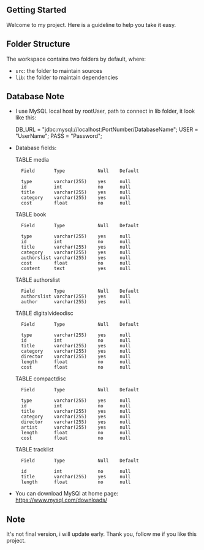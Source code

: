 ## Getting Started

Welcome to my project. Here is a guideline to help you take it easy.

## Folder Structure

The workspace contains two folders by default, where:

- `src`: the folder to maintain sources
- `lib`: the folder to maintain dependencies

## Database Note

- I use MySQL local host by rootUser, path to connect in lib folder, it look like this:
    
    DB_URL = "jdbc:mysql://localhost:PortNumber/DatabaseName";
    USER = "UserName";
    PASS = "Password";

- Database fields:
    
    TABLE media
        
        Field       Type            Null    Default
    
        type        varchar(255)    yes     null
        id          int             no      null
        title       varchar(255)    yes     null
        category    varchar(255)    yes     null
        cost        float           no      null

    TABLE book
        
        Field       Type            Null    Default
    
        type        varchar(255)    yes     null
        id          int             no      null
        title       varchar(255)    yes     null
        category    varchar(255)    yes     null
        authorslist varchar(255)    yes     null
        cost        float           no      null
        content     text            yes     null
    
    TABLE authorslist
        
        Field       Type            Null    Default
        authorslist varchar(255)    yes     null
        author      varchar(255)    yes     null
    
    TABLE digitalvideodisc
        
        Field       Type            Null    Default
    
        type        varchar(255)    yes     null
        id          int             no      null
        title       varchar(255)    yes     null
        category    varchar(255)    yes     null
        director    varchar(255)    yes     null
        length      float           no      null
        cost        float           no      null

    TABLE compactdisc
        
        Field       Type            Null    Default

        type        varchar(255)    yes     null
        id          int             no      null
        title       varchar(255)    yes     null
        category    varchar(255)    yes     null
        director    varchar(255)    yes     null
        artist      varchar(255)    yes     null
        length      float           no      null
        cost        float           no      null

    TABLE tracklist
        
        Field       Type            Null    Default

        id          int             no      null
        title       varchar(255)    yes     null        
        length      float           no      null

- You can download MySQl at home page: https://www.mysql.com/downloads/

## Note

It's not final version, i will update early. Thank you, follow me if you like this project.